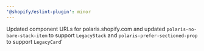 ```yaml
---
'@shopify/eslint-plugin': minor
---
```


Updated component URLs for polaris.shopify.com and updated `polaris-no-bare-stack-item` to support `LegacyStack` and `polaris-prefer-sectioned-prop` to support `LegacyCard`'

